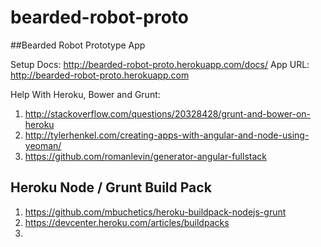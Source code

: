 bearded-robot-proto
===================

##Bearded Robot Prototype App

Setup Docs: http://bearded-robot-proto.herokuapp.com/docs/
App URL: http://bearded-robot-proto.herokuapp.com

Help With Heroku, Bower and Grunt: 

1. http://stackoverflow.com/questions/20328428/grunt-and-bower-on-heroku
2. http://tylerhenkel.com/creating-apps-with-angular-and-node-using-yeoman/
3. https://github.com/romanlevin/generator-angular-fullstack


##  Heroku Node / Grunt Build Pack

1. https://github.com/mbuchetics/heroku-buildpack-nodejs-grunt
2. https://devcenter.heroku.com/articles/buildpacks
3.